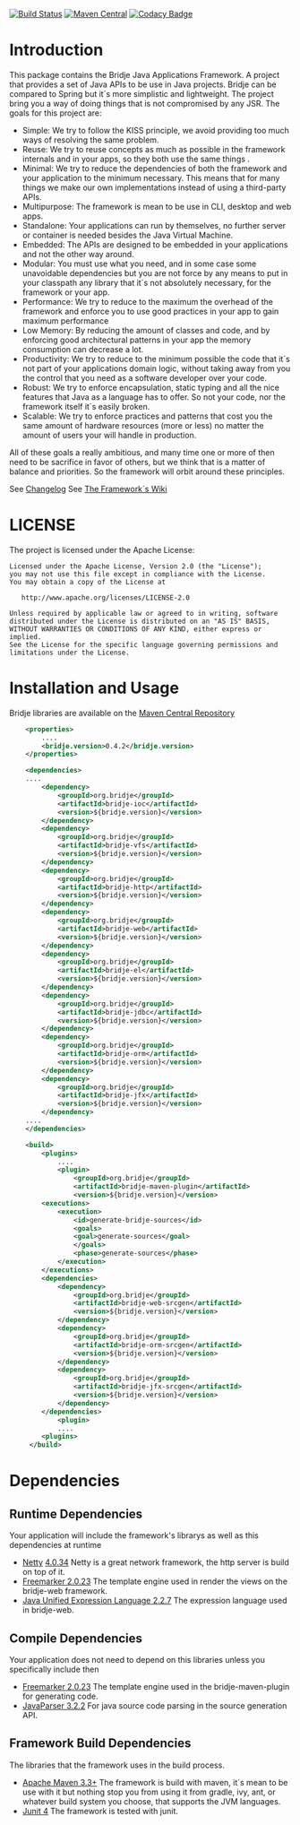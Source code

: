 [![Build Status](https://travis-ci.org/bridje/bridje-framework.svg?branch=master)](https://travis-ci.org/bridje/bridje-framework)
[![Maven Central](https://maven-badges.herokuapp.com/maven-central/org.bridje/bridje-parent/badge.svg)](https://maven-badges.herokuapp.com/maven-central/org.bridje/bridje-parent)
[![Codacy Badge](https://api.codacy.com/project/badge/grade/096fce438e94496185cbb855c0e16b67)](https://www.codacy.com/app/gilberto-vento/bridje-framework)

Introduction
============

This package contains the Bridje Java Applications Framework. A project that provides a set of Java APIs to be use in Java projects. Bridje can be compared to Spring but it´s more simplistic and lightweight. The project bring you a way of doing things that is not compromised by any JSR. The goals for this project are:

- Simple: We try to follow the KISS principle, we avoid providing too much ways of resolving the same problem. 
- Reuse: We try to reuse concepts as much as possible in the framework internals and in your apps, so they both use the same things .
- Minimal: We try to reduce the dependencies of both the framework and your application to the minimum necessary. This means that for many things we make our own implementations instead of using a third-party APIs. 
- Multipurpose: The framework is mean to be use in CLI, desktop and web apps. 
- Standalone: Your applications can run by themselves, no further server or container is needed besides the Java Virtual Machine. 
- Embedded: The APIs are designed to be embedded in your applications and not the other way around.
- Modular: You must use what you need, and in some case some unavoidable dependencies but you are not force by any means to put in your classpath any library that it´s not absolutely necessary, for the framework or your app. 
- Performance: We try to reduce to the maximum the overhead of the framework and enforce you to use good practices in your app to gain maximum performance 
- Low Memory: By reducing the amount of classes and code, and by enforcing good architectural patterns in your app the memory consumption can decrease a lot. 
- Productivity: We try to reduce to the minimum possible the code that it´s not part of your applications domain logic, without taking away from you the control that you need as a software developer over your code. 
- Robust: We try to enforce encapsulation, static typing and all the nice features that Java as a language has to offer. So not your code, nor the framework itself it´s easily broken. 
- Scalable: We try to enforce practices and patterns that cost you the same amount of hardware resources (more or less) no matter the amount of users your will handle in production.
 
All of these goals a really ambitious, and many time one or more of then need to be sacrifice in favor of others, but we think that is a matter of balance and priorities. So the framework will orbit around these principles.

See [Changelog](https://github.com/bridje/bridje-framework/blob/master/CHANGELOG.md)
See [The Framework´s Wiki](https://github.com/bridje/bridje-framework/wiki)

LICENSE
=================

The project is licensed under the Apache License:

    Licensed under the Apache License, Version 2.0 (the "License");
    you may not use this file except in compliance with the License.
    You may obtain a copy of the License at

       http://www.apache.org/licenses/LICENSE-2.0

    Unless required by applicable law or agreed to in writing, software
    distributed under the License is distributed on an "AS IS" BASIS,
    WITHOUT WARRANTIES OR CONDITIONS OF ANY KIND, either express or implied.
    See the License for the specific language governing permissions and
    limitations under the License.

Installation and Usage
======================

Bridje libraries are available on the [Maven Central Repository](https://maven-badges.herokuapp.com/maven-central/org.bridje/bridje-parent)

```xml
    <properties>
        ....
        <bridje.version>0.4.2</bridje.version>
    </properties>

    <dependencies>
	....
        <dependency>
            <groupId>org.bridje</groupId>
            <artifactId>bridje-ioc</artifactId>
            <version>${bridje.version}</version>
        </dependency>
        <dependency>
            <groupId>org.bridje</groupId>
            <artifactId>bridje-vfs</artifactId>
            <version>${bridje.version}</version>
        </dependency>
        <dependency>
            <groupId>org.bridje</groupId>
            <artifactId>bridje-http</artifactId>
            <version>${bridje.version}</version>
        </dependency>
        <dependency>
            <groupId>org.bridje</groupId>
            <artifactId>bridje-web</artifactId>
            <version>${bridje.version}</version>
        </dependency>
        <dependency>
            <groupId>org.bridje</groupId>
            <artifactId>bridje-el</artifactId>
            <version>${bridje.version}</version>
        </dependency>
        <dependency>
            <groupId>org.bridje</groupId>
            <artifactId>bridje-jdbc</artifactId>
            <version>${bridje.version}</version>
        </dependency>
        <dependency>
            <groupId>org.bridje</groupId>
            <artifactId>bridje-orm</artifactId>
            <version>${bridje.version}</version>
        </dependency>
        <dependency>
            <groupId>org.bridje</groupId>
            <artifactId>bridje-jfx</artifactId>
            <version>${bridje.version}</version>
        </dependency>
	....
    </dependencies>

    <build>
        <plugins>
            ....
            <plugin>
                <groupId>org.bridje</groupId>
                <artifactId>bridje-maven-plugin</artifactId>
                <version>${bridje.version}</version>
		<executions>
			<execution>
			    <id>generate-bridje-sources</id>
			    <goals>
				<goal>generate-sources</goal>
			    </goals>
			    <phase>generate-sources</phase>
			</execution>
		</executions>
		<dependencies>
			<dependency>
			    <groupId>org.bridje</groupId>
			    <artifactId>bridje-web-srcgen</artifactId>
			    <version>${bridje.version}</version>
			</dependency>
			<dependency>
			    <groupId>org.bridje</groupId>
			    <artifactId>bridje-orm-srcgen</artifactId>
			    <version>${bridje.version}</version>
			</dependency>
			<dependency>
			    <groupId>org.bridje</groupId>
			    <artifactId>bridje-jfx-srcgen</artifactId>
			    <version>${bridje.version}</version>
			</dependency>
		</dependencies>
            <plugin>
            ....
        <plugins>
     </build>
```

Dependencies
============

## Runtime Dependencies 

Your application will include the framework's librarys as well as this dependencies at runtime

 * [Netty](http://netty.io/) [4.0.34](http://netty.io/wiki/user-guide-for-4.x.html) Netty is a great network framework, the http server is build on top of it.
 * [Freemarker 2.0.23](http://freemarker.org/) The template engine used in render the views on the bridje-web framework.
 * [Java Unified Expression Language 2.2.7](http://juel.sourceforge.net/) The expression language used in bridje-web.

## Compile Dependencies 

Your application does not need to depend on this libraries unless you specifically include then

 * [Freemarker 2.0.23](http://freemarker.org/) The template engine used in the bridje-maven-plugin for generating code.
 * [JavaParser 3.2.2](http://javaparser.org/) For java source code parsing in the source generation API.

## Framework Build Dependencies

The libraries that the framework uses in the build process.

 * [Apache Maven 3.3+](https://maven.apache.org/) The framework is build with maven, it´s mean to be use with it but nothing stop you from using it from gradle, ivy, ant, or whatever build system you choose, that supports the JVM languages.
 * [Junit 4](http://junit.org/junit4/) The framework is tested with junit.
